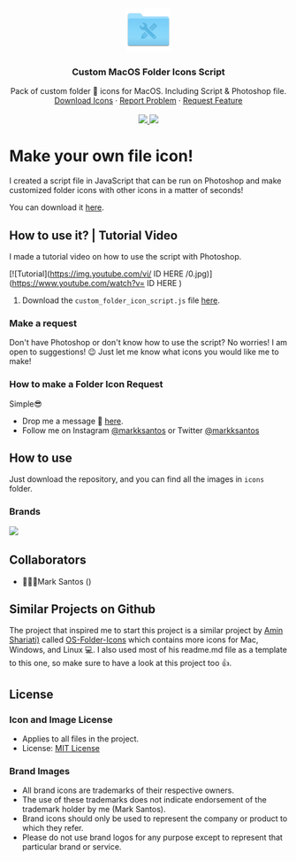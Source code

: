 
<!-- PROJECT LOGO -->
<br />
<p align="center">
  <a href="https://github.com/markksantos/Custom-MacOS-Folders">
    <img src="icon.png" alt="Logo" width="80" height="80">
  </a>

  <h3 align="center">Custom MacOS Folder Icons Script</h3>

  <p align="center">
    Pack of custom folder 📂 icons for MacOS. Including Script & Photoshop file.
    <br />
    <a href="https://github.com/markksantos/Custom-MacOS-Folders">Download Icons</a>
    ·
    <a href="https://github.com/markksantos/Custom-MacOS-Folders/issues">Report Problem</a>
    ·
    <a href="https://github.com/othneildrew/Custom-MacOS-Folders/issues">Request Feature</a>
    <br />
      <br />
  <a href="https://opensource.org/licenses/MIT">
    <img src="https://img.shields.io/github/license/mashape/apistatus.svg">
  </a>
  
  <a href="https://twitter.com/intent/tweet? text=Get%20a%20free%20pack%20of%20custom%20folder%20icons&url=https://github.com/markksantos/Custom-MacOS-Folders&via=markksantos&hashtags=icons,folders,mac,windows,linux,markksantos">
   <img src="https://img.shields.io/twitter/url/http/shields.io.svg?style=social">
  </a>

  </p>
</p>


# Make your own file icon!

I created a script file in JavaScript that can be run on Photoshop and make customized folder icons with other icons in a matter of seconds!

You can download it [here](https://github.com/markksantos/Custom-MacOS-Folders/issues).

## How to use it? | Tutorial Video

I made a tutorial video on how to use the script with Photoshop.

[![Tutorial](https://img.youtube.com/vi/   ID HERE    /0.jpg)](https://www.youtube.com/watch?v=   ID HERE      )

1. Download the `custom_folder_icon_script.js` file [here](https://github.com/markksantos/Custom-MacOS-Folders/issues).

### Make a request
Don't have Photoshop or don't know how to use the script? No worries!
I am open to suggestions! 😉 
Just let me know what icons you would like me to make!


### How to make a Folder Icon Request
Simple😎

- Drop me a message 💬 [here](https://markksantos.com/contact).
- Follow me on Instagram [@markksantos](https://www.instagram.com/markksantos/) or Twitter [@markksantos](https://twitter.com/markksantos)

## How to use

Just download the repository, and you can find all the images in `icons` folder.


### Brands

![](./icons/icons_128px_.png)


## Collaborators

- 👨🏼‍💻Mark Santos ([](https://markksantos.com))



## Similar Projects on Github

The project that inspired me to start this project is a similar project by [Amin Shariati)](https://github.com/shariati) called [OS-Folder-Icons](https://github.com/shariati/OS-Folder-Icons) which contains more icons for Mac, Windows, and Linux 💻.
I also used most of his readme.md file as a template to this one, so make sure to have a look at this project too 👍.


## License

### Icon and Image License

- Applies to all files in the project.
- License: [MIT License](./LICENSE)

### Brand Images

- All brand icons are trademarks of their respective owners.
- The use of these trademarks does not indicate endorsement of the trademark holder by me (Mark Santos).
- Brand icons should only be used to represent the company or product to which they refer.
- Please do not use brand logos for any purpose except to represent that particular brand or service.

